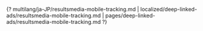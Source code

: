 {? multilang/ja-JP/resultsmedia-mobile-tracking.md | localized/deep-linked-ads/resultsmedia-mobile-tracking.md | pages/deep-linked-ads/resultsmedia-mobile-tracking.md ?}
